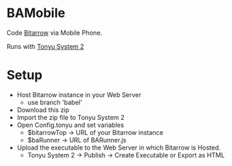 # BAMobile

Code [Bitarrow](https://github.com/hoge1e3/jslesson) via Mobile Phone.

Runs with [Tonyu System 2](https://www.tonyu.jp)

# Setup

- Host Bitarrow instance in your Web Server
  - use branch 'babel'
- Download this zip
- Import the zip file to Tonyu System 2
- Open Config.tonyu and set variables
  - $bitarrowTop  -> URL of your Bitarrow instance
  - $baRunner -> URL of BARunner.js
- Upload the executable to the Web Server in which Bitarrow is Hosted.
  - Tonyu System 2  -> Publish -> Create Executable or Export as HTML



